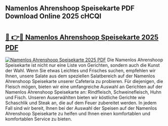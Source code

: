 ## Namenlos Ahrenshoop Speisekarte PDF Download Online 2025 cHCQI

# <h2><a href="http://gc882b9.nevu.top/?p=Namenlos+Ahrenshoop+Speisekarte">🔗 👉🔴 Namenlos Ahrenshoop Speisekarte 2025 PDF</a></h2>

[![Namenlos Ahrenshoop Speisekarte 2025 PDF](https://i.imgur.com/dBaPXMq.png)](http://gc882b9.nevu.top/?p=Namenlos+Ahrenshoop+Speisekarte)
Die Namenlos Ahrenshoop Speisekarte ist nicht nur eine Liste von Gerichten, sondern auch die Kunst der Wahl. Wenn Sie etwas Leichtes und Frisches suchen, empfehlen wir Ihnen, unsere Salate aus dem speziellen Salatbereich auf der Namenlos Ahrenshoop Speisekarte unserer Cafeteria zu probieren. Für diejenigen, die Fleisch mögen, bieten wir eine umfangreiche Auswahl an Gerichten auf der Namenlos Ahrenshoop Speisekarte an: Rindfleisch, Schweinefleisch, Huhn und Fisch. Unseren Auserwählten bieten wir köstliche Gerichte wie Schaschlik und Steak an, die auf dem Feuer zubereitet werden. In jedem Fall sind wir bereit, Ihnen bei der Auswahl der Speisen auf der Namenlos Ahrenshoop Speisekarte zu helfen und Ihnen einen komfortablen und komfortablen Service zu bieten.
